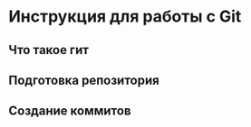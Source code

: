 # **Инструкция для работы с Git**

## Что такое гит

## Подготовка репозитория

## Создание коммитов